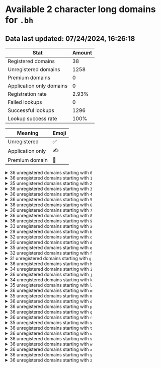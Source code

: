 # Available 2 character long domains for `.bh`

## Data last updated: 07/24/2024, 16:26:18

|Stat|Amount|
|--|--|
|Registered domains|38|
|Unregistered domains|1258|
|Premium domains|0|
|Application only domains|0|
|Registration rate|2.93%|
|Failed lookups|0|
|Successful lookups|1296|
|Lookup success rate|100%|


|Meaning|Emoji|
|--|--|
|Unregistered|:white_check_mark:|
|Application only|:writing_hand:|
|Premium domain|:gem:|

<details>
<summary>36 unregistered domains starting with <bold><code>0</code></bold></summary>

|Type|Domain|
|--|--|
|:white_check_mark:|`00.bh`|
|:white_check_mark:|`01.bh`|
|:white_check_mark:|`02.bh`|
|:white_check_mark:|`03.bh`|
|:white_check_mark:|`04.bh`|
|:white_check_mark:|`05.bh`|
|:white_check_mark:|`06.bh`|
|:white_check_mark:|`07.bh`|
|:white_check_mark:|`08.bh`|
|:white_check_mark:|`09.bh`|
|:white_check_mark:|`0a.bh`|
|:white_check_mark:|`0b.bh`|
|:white_check_mark:|`0c.bh`|
|:white_check_mark:|`0d.bh`|
|:white_check_mark:|`0e.bh`|
|:white_check_mark:|`0f.bh`|
|:white_check_mark:|`0g.bh`|
|:white_check_mark:|`0h.bh`|
|:white_check_mark:|`0i.bh`|
|:white_check_mark:|`0j.bh`|
|:white_check_mark:|`0k.bh`|
|:white_check_mark:|`0l.bh`|
|:white_check_mark:|`0m.bh`|
|:white_check_mark:|`0n.bh`|
|:white_check_mark:|`0o.bh`|
|:white_check_mark:|`0p.bh`|
|:white_check_mark:|`0q.bh`|
|:white_check_mark:|`0r.bh`|
|:white_check_mark:|`0s.bh`|
|:white_check_mark:|`0t.bh`|
|:white_check_mark:|`0u.bh`|
|:white_check_mark:|`0v.bh`|
|:white_check_mark:|`0w.bh`|
|:white_check_mark:|`0x.bh`|
|:white_check_mark:|`0y.bh`|
|:white_check_mark:|`0z.bh`|
</details>
<details>
<summary>36 unregistered domains starting with <bold><code>1</code></bold></summary>

|Type|Domain|
|--|--|
|:white_check_mark:|`10.bh`|
|:white_check_mark:|`11.bh`|
|:white_check_mark:|`12.bh`|
|:white_check_mark:|`13.bh`|
|:white_check_mark:|`14.bh`|
|:white_check_mark:|`15.bh`|
|:white_check_mark:|`16.bh`|
|:white_check_mark:|`17.bh`|
|:white_check_mark:|`18.bh`|
|:white_check_mark:|`19.bh`|
|:white_check_mark:|`1a.bh`|
|:white_check_mark:|`1b.bh`|
|:white_check_mark:|`1c.bh`|
|:white_check_mark:|`1d.bh`|
|:white_check_mark:|`1e.bh`|
|:white_check_mark:|`1f.bh`|
|:white_check_mark:|`1g.bh`|
|:white_check_mark:|`1h.bh`|
|:white_check_mark:|`1i.bh`|
|:white_check_mark:|`1j.bh`|
|:white_check_mark:|`1k.bh`|
|:white_check_mark:|`1l.bh`|
|:white_check_mark:|`1m.bh`|
|:white_check_mark:|`1n.bh`|
|:white_check_mark:|`1o.bh`|
|:white_check_mark:|`1p.bh`|
|:white_check_mark:|`1q.bh`|
|:white_check_mark:|`1r.bh`|
|:white_check_mark:|`1s.bh`|
|:white_check_mark:|`1t.bh`|
|:white_check_mark:|`1u.bh`|
|:white_check_mark:|`1v.bh`|
|:white_check_mark:|`1w.bh`|
|:white_check_mark:|`1x.bh`|
|:white_check_mark:|`1y.bh`|
|:white_check_mark:|`1z.bh`|
</details>
<details>
<summary>35 unregistered domains starting with <bold><code>2</code></bold></summary>

|Type|Domain|
|--|--|
|:white_check_mark:|`20.bh`|
|:white_check_mark:|`22.bh`|
|:white_check_mark:|`23.bh`|
|:white_check_mark:|`24.bh`|
|:white_check_mark:|`25.bh`|
|:white_check_mark:|`26.bh`|
|:white_check_mark:|`27.bh`|
|:white_check_mark:|`28.bh`|
|:white_check_mark:|`29.bh`|
|:white_check_mark:|`2a.bh`|
|:white_check_mark:|`2b.bh`|
|:white_check_mark:|`2c.bh`|
|:white_check_mark:|`2d.bh`|
|:white_check_mark:|`2e.bh`|
|:white_check_mark:|`2f.bh`|
|:white_check_mark:|`2g.bh`|
|:white_check_mark:|`2h.bh`|
|:white_check_mark:|`2i.bh`|
|:white_check_mark:|`2j.bh`|
|:white_check_mark:|`2k.bh`|
|:white_check_mark:|`2l.bh`|
|:white_check_mark:|`2m.bh`|
|:white_check_mark:|`2n.bh`|
|:white_check_mark:|`2o.bh`|
|:white_check_mark:|`2p.bh`|
|:white_check_mark:|`2q.bh`|
|:white_check_mark:|`2r.bh`|
|:white_check_mark:|`2s.bh`|
|:white_check_mark:|`2t.bh`|
|:white_check_mark:|`2u.bh`|
|:white_check_mark:|`2v.bh`|
|:white_check_mark:|`2w.bh`|
|:white_check_mark:|`2x.bh`|
|:white_check_mark:|`2y.bh`|
|:white_check_mark:|`2z.bh`|
</details>
<details>
<summary>36 unregistered domains starting with <bold><code>3</code></bold></summary>

|Type|Domain|
|--|--|
|:white_check_mark:|`30.bh`|
|:white_check_mark:|`31.bh`|
|:white_check_mark:|`32.bh`|
|:white_check_mark:|`33.bh`|
|:white_check_mark:|`34.bh`|
|:white_check_mark:|`35.bh`|
|:white_check_mark:|`36.bh`|
|:white_check_mark:|`37.bh`|
|:white_check_mark:|`38.bh`|
|:white_check_mark:|`39.bh`|
|:white_check_mark:|`3a.bh`|
|:white_check_mark:|`3b.bh`|
|:white_check_mark:|`3c.bh`|
|:white_check_mark:|`3d.bh`|
|:white_check_mark:|`3e.bh`|
|:white_check_mark:|`3f.bh`|
|:white_check_mark:|`3g.bh`|
|:white_check_mark:|`3h.bh`|
|:white_check_mark:|`3i.bh`|
|:white_check_mark:|`3j.bh`|
|:white_check_mark:|`3k.bh`|
|:white_check_mark:|`3l.bh`|
|:white_check_mark:|`3m.bh`|
|:white_check_mark:|`3n.bh`|
|:white_check_mark:|`3o.bh`|
|:white_check_mark:|`3p.bh`|
|:white_check_mark:|`3q.bh`|
|:white_check_mark:|`3r.bh`|
|:white_check_mark:|`3s.bh`|
|:white_check_mark:|`3t.bh`|
|:white_check_mark:|`3u.bh`|
|:white_check_mark:|`3v.bh`|
|:white_check_mark:|`3w.bh`|
|:white_check_mark:|`3x.bh`|
|:white_check_mark:|`3y.bh`|
|:white_check_mark:|`3z.bh`|
</details>
<details>
<summary>36 unregistered domains starting with <bold><code>4</code></bold></summary>

|Type|Domain|
|--|--|
|:white_check_mark:|`40.bh`|
|:white_check_mark:|`41.bh`|
|:white_check_mark:|`42.bh`|
|:white_check_mark:|`43.bh`|
|:white_check_mark:|`44.bh`|
|:white_check_mark:|`45.bh`|
|:white_check_mark:|`46.bh`|
|:white_check_mark:|`47.bh`|
|:white_check_mark:|`48.bh`|
|:white_check_mark:|`49.bh`|
|:white_check_mark:|`4a.bh`|
|:white_check_mark:|`4b.bh`|
|:white_check_mark:|`4c.bh`|
|:white_check_mark:|`4d.bh`|
|:white_check_mark:|`4e.bh`|
|:white_check_mark:|`4f.bh`|
|:white_check_mark:|`4g.bh`|
|:white_check_mark:|`4h.bh`|
|:white_check_mark:|`4i.bh`|
|:white_check_mark:|`4j.bh`|
|:white_check_mark:|`4k.bh`|
|:white_check_mark:|`4l.bh`|
|:white_check_mark:|`4m.bh`|
|:white_check_mark:|`4n.bh`|
|:white_check_mark:|`4o.bh`|
|:white_check_mark:|`4p.bh`|
|:white_check_mark:|`4q.bh`|
|:white_check_mark:|`4r.bh`|
|:white_check_mark:|`4s.bh`|
|:white_check_mark:|`4t.bh`|
|:white_check_mark:|`4u.bh`|
|:white_check_mark:|`4v.bh`|
|:white_check_mark:|`4w.bh`|
|:white_check_mark:|`4x.bh`|
|:white_check_mark:|`4y.bh`|
|:white_check_mark:|`4z.bh`|
</details>
<details>
<summary>36 unregistered domains starting with <bold><code>5</code></bold></summary>

|Type|Domain|
|--|--|
|:white_check_mark:|`50.bh`|
|:white_check_mark:|`51.bh`|
|:white_check_mark:|`52.bh`|
|:white_check_mark:|`53.bh`|
|:white_check_mark:|`54.bh`|
|:white_check_mark:|`55.bh`|
|:white_check_mark:|`56.bh`|
|:white_check_mark:|`57.bh`|
|:white_check_mark:|`58.bh`|
|:white_check_mark:|`59.bh`|
|:white_check_mark:|`5a.bh`|
|:white_check_mark:|`5b.bh`|
|:white_check_mark:|`5c.bh`|
|:white_check_mark:|`5d.bh`|
|:white_check_mark:|`5e.bh`|
|:white_check_mark:|`5f.bh`|
|:white_check_mark:|`5g.bh`|
|:white_check_mark:|`5h.bh`|
|:white_check_mark:|`5i.bh`|
|:white_check_mark:|`5j.bh`|
|:white_check_mark:|`5k.bh`|
|:white_check_mark:|`5l.bh`|
|:white_check_mark:|`5m.bh`|
|:white_check_mark:|`5n.bh`|
|:white_check_mark:|`5o.bh`|
|:white_check_mark:|`5p.bh`|
|:white_check_mark:|`5q.bh`|
|:white_check_mark:|`5r.bh`|
|:white_check_mark:|`5s.bh`|
|:white_check_mark:|`5t.bh`|
|:white_check_mark:|`5u.bh`|
|:white_check_mark:|`5v.bh`|
|:white_check_mark:|`5w.bh`|
|:white_check_mark:|`5x.bh`|
|:white_check_mark:|`5y.bh`|
|:white_check_mark:|`5z.bh`|
</details>
<details>
<summary>36 unregistered domains starting with <bold><code>6</code></bold></summary>

|Type|Domain|
|--|--|
|:white_check_mark:|`60.bh`|
|:white_check_mark:|`61.bh`|
|:white_check_mark:|`62.bh`|
|:white_check_mark:|`63.bh`|
|:white_check_mark:|`64.bh`|
|:white_check_mark:|`65.bh`|
|:white_check_mark:|`66.bh`|
|:white_check_mark:|`67.bh`|
|:white_check_mark:|`68.bh`|
|:white_check_mark:|`69.bh`|
|:white_check_mark:|`6a.bh`|
|:white_check_mark:|`6b.bh`|
|:white_check_mark:|`6c.bh`|
|:white_check_mark:|`6d.bh`|
|:white_check_mark:|`6e.bh`|
|:white_check_mark:|`6f.bh`|
|:white_check_mark:|`6g.bh`|
|:white_check_mark:|`6h.bh`|
|:white_check_mark:|`6i.bh`|
|:white_check_mark:|`6j.bh`|
|:white_check_mark:|`6k.bh`|
|:white_check_mark:|`6l.bh`|
|:white_check_mark:|`6m.bh`|
|:white_check_mark:|`6n.bh`|
|:white_check_mark:|`6o.bh`|
|:white_check_mark:|`6p.bh`|
|:white_check_mark:|`6q.bh`|
|:white_check_mark:|`6r.bh`|
|:white_check_mark:|`6s.bh`|
|:white_check_mark:|`6t.bh`|
|:white_check_mark:|`6u.bh`|
|:white_check_mark:|`6v.bh`|
|:white_check_mark:|`6w.bh`|
|:white_check_mark:|`6x.bh`|
|:white_check_mark:|`6y.bh`|
|:white_check_mark:|`6z.bh`|
</details>
<details>
<summary>36 unregistered domains starting with <bold><code>7</code></bold></summary>

|Type|Domain|
|--|--|
|:white_check_mark:|`70.bh`|
|:white_check_mark:|`71.bh`|
|:white_check_mark:|`72.bh`|
|:white_check_mark:|`73.bh`|
|:white_check_mark:|`74.bh`|
|:white_check_mark:|`75.bh`|
|:white_check_mark:|`76.bh`|
|:white_check_mark:|`77.bh`|
|:white_check_mark:|`78.bh`|
|:white_check_mark:|`79.bh`|
|:white_check_mark:|`7a.bh`|
|:white_check_mark:|`7b.bh`|
|:white_check_mark:|`7c.bh`|
|:white_check_mark:|`7d.bh`|
|:white_check_mark:|`7e.bh`|
|:white_check_mark:|`7f.bh`|
|:white_check_mark:|`7g.bh`|
|:white_check_mark:|`7h.bh`|
|:white_check_mark:|`7i.bh`|
|:white_check_mark:|`7j.bh`|
|:white_check_mark:|`7k.bh`|
|:white_check_mark:|`7l.bh`|
|:white_check_mark:|`7m.bh`|
|:white_check_mark:|`7n.bh`|
|:white_check_mark:|`7o.bh`|
|:white_check_mark:|`7p.bh`|
|:white_check_mark:|`7q.bh`|
|:white_check_mark:|`7r.bh`|
|:white_check_mark:|`7s.bh`|
|:white_check_mark:|`7t.bh`|
|:white_check_mark:|`7u.bh`|
|:white_check_mark:|`7v.bh`|
|:white_check_mark:|`7w.bh`|
|:white_check_mark:|`7x.bh`|
|:white_check_mark:|`7y.bh`|
|:white_check_mark:|`7z.bh`|
</details>
<details>
<summary>36 unregistered domains starting with <bold><code>8</code></bold></summary>

|Type|Domain|
|--|--|
|:white_check_mark:|`80.bh`|
|:white_check_mark:|`81.bh`|
|:white_check_mark:|`82.bh`|
|:white_check_mark:|`83.bh`|
|:white_check_mark:|`84.bh`|
|:white_check_mark:|`85.bh`|
|:white_check_mark:|`86.bh`|
|:white_check_mark:|`87.bh`|
|:white_check_mark:|`88.bh`|
|:white_check_mark:|`89.bh`|
|:white_check_mark:|`8a.bh`|
|:white_check_mark:|`8b.bh`|
|:white_check_mark:|`8c.bh`|
|:white_check_mark:|`8d.bh`|
|:white_check_mark:|`8e.bh`|
|:white_check_mark:|`8f.bh`|
|:white_check_mark:|`8g.bh`|
|:white_check_mark:|`8h.bh`|
|:white_check_mark:|`8i.bh`|
|:white_check_mark:|`8j.bh`|
|:white_check_mark:|`8k.bh`|
|:white_check_mark:|`8l.bh`|
|:white_check_mark:|`8m.bh`|
|:white_check_mark:|`8n.bh`|
|:white_check_mark:|`8o.bh`|
|:white_check_mark:|`8p.bh`|
|:white_check_mark:|`8q.bh`|
|:white_check_mark:|`8r.bh`|
|:white_check_mark:|`8s.bh`|
|:white_check_mark:|`8t.bh`|
|:white_check_mark:|`8u.bh`|
|:white_check_mark:|`8v.bh`|
|:white_check_mark:|`8w.bh`|
|:white_check_mark:|`8x.bh`|
|:white_check_mark:|`8y.bh`|
|:white_check_mark:|`8z.bh`|
</details>
<details>
<summary>36 unregistered domains starting with <bold><code>9</code></bold></summary>

|Type|Domain|
|--|--|
|:white_check_mark:|`90.bh`|
|:white_check_mark:|`91.bh`|
|:white_check_mark:|`92.bh`|
|:white_check_mark:|`93.bh`|
|:white_check_mark:|`94.bh`|
|:white_check_mark:|`95.bh`|
|:white_check_mark:|`96.bh`|
|:white_check_mark:|`97.bh`|
|:white_check_mark:|`98.bh`|
|:white_check_mark:|`99.bh`|
|:white_check_mark:|`9a.bh`|
|:white_check_mark:|`9b.bh`|
|:white_check_mark:|`9c.bh`|
|:white_check_mark:|`9d.bh`|
|:white_check_mark:|`9e.bh`|
|:white_check_mark:|`9f.bh`|
|:white_check_mark:|`9g.bh`|
|:white_check_mark:|`9h.bh`|
|:white_check_mark:|`9i.bh`|
|:white_check_mark:|`9j.bh`|
|:white_check_mark:|`9k.bh`|
|:white_check_mark:|`9l.bh`|
|:white_check_mark:|`9m.bh`|
|:white_check_mark:|`9n.bh`|
|:white_check_mark:|`9o.bh`|
|:white_check_mark:|`9p.bh`|
|:white_check_mark:|`9q.bh`|
|:white_check_mark:|`9r.bh`|
|:white_check_mark:|`9s.bh`|
|:white_check_mark:|`9t.bh`|
|:white_check_mark:|`9u.bh`|
|:white_check_mark:|`9v.bh`|
|:white_check_mark:|`9w.bh`|
|:white_check_mark:|`9x.bh`|
|:white_check_mark:|`9y.bh`|
|:white_check_mark:|`9z.bh`|
</details>
<details>
<summary>33 unregistered domains starting with <bold><code>a</code></bold></summary>

|Type|Domain|
|--|--|
|:white_check_mark:|`a0.bh`|
|:white_check_mark:|`a1.bh`|
|:white_check_mark:|`a2.bh`|
|:white_check_mark:|`a3.bh`|
|:white_check_mark:|`a4.bh`|
|:white_check_mark:|`a5.bh`|
|:white_check_mark:|`a6.bh`|
|:white_check_mark:|`a7.bh`|
|:white_check_mark:|`a8.bh`|
|:white_check_mark:|`a9.bh`|
|:white_check_mark:|`ab.bh`|
|:white_check_mark:|`ac.bh`|
|:white_check_mark:|`ad.bh`|
|:white_check_mark:|`ae.bh`|
|:white_check_mark:|`af.bh`|
|:white_check_mark:|`ah.bh`|
|:white_check_mark:|`ai.bh`|
|:white_check_mark:|`aj.bh`|
|:white_check_mark:|`ak.bh`|
|:white_check_mark:|`al.bh`|
|:white_check_mark:|`am.bh`|
|:white_check_mark:|`an.bh`|
|:white_check_mark:|`ao.bh`|
|:white_check_mark:|`ap.bh`|
|:white_check_mark:|`aq.bh`|
|:white_check_mark:|`ar.bh`|
|:white_check_mark:|`as.bh`|
|:white_check_mark:|`at.bh`|
|:white_check_mark:|`au.bh`|
|:white_check_mark:|`aw.bh`|
|:white_check_mark:|`ax.bh`|
|:white_check_mark:|`ay.bh`|
|:white_check_mark:|`az.bh`|
</details>
<details>
<summary>29 unregistered domains starting with <bold><code>b</code></bold></summary>

|Type|Domain|
|--|--|
|:white_check_mark:|`b0.bh`|
|:white_check_mark:|`b1.bh`|
|:white_check_mark:|`b2.bh`|
|:white_check_mark:|`b3.bh`|
|:white_check_mark:|`b4.bh`|
|:white_check_mark:|`b5.bh`|
|:white_check_mark:|`b6.bh`|
|:white_check_mark:|`b7.bh`|
|:white_check_mark:|`b8.bh`|
|:white_check_mark:|`b9.bh`|
|:white_check_mark:|`ba.bh`|
|:white_check_mark:|`bb.bh`|
|:white_check_mark:|`bd.bh`|
|:white_check_mark:|`bf.bh`|
|:white_check_mark:|`bg.bh`|
|:white_check_mark:|`bi.bh`|
|:white_check_mark:|`bj.bh`|
|:white_check_mark:|`bk.bh`|
|:white_check_mark:|`bl.bh`|
|:white_check_mark:|`bm.bh`|
|:white_check_mark:|`bn.bh`|
|:white_check_mark:|`bo.bh`|
|:white_check_mark:|`bp.bh`|
|:white_check_mark:|`bq.bh`|
|:white_check_mark:|`bs.bh`|
|:white_check_mark:|`bt.bh`|
|:white_check_mark:|`bx.bh`|
|:white_check_mark:|`by.bh`|
|:white_check_mark:|`bz.bh`|
</details>
<details>
<summary>32 unregistered domains starting with <bold><code>c</code></bold></summary>

|Type|Domain|
|--|--|
|:white_check_mark:|`c0.bh`|
|:white_check_mark:|`c1.bh`|
|:white_check_mark:|`c2.bh`|
|:white_check_mark:|`c3.bh`|
|:white_check_mark:|`c4.bh`|
|:white_check_mark:|`c5.bh`|
|:white_check_mark:|`c6.bh`|
|:white_check_mark:|`c7.bh`|
|:white_check_mark:|`c8.bh`|
|:white_check_mark:|`c9.bh`|
|:white_check_mark:|`ca.bh`|
|:white_check_mark:|`cb.bh`|
|:white_check_mark:|`cd.bh`|
|:white_check_mark:|`ce.bh`|
|:white_check_mark:|`cf.bh`|
|:white_check_mark:|`cg.bh`|
|:white_check_mark:|`ch.bh`|
|:white_check_mark:|`cj.bh`|
|:white_check_mark:|`ck.bh`|
|:white_check_mark:|`cl.bh`|
|:white_check_mark:|`cm.bh`|
|:white_check_mark:|`cn.bh`|
|:white_check_mark:|`cq.bh`|
|:white_check_mark:|`cr.bh`|
|:white_check_mark:|`cs.bh`|
|:white_check_mark:|`ct.bh`|
|:white_check_mark:|`cu.bh`|
|:white_check_mark:|`cv.bh`|
|:white_check_mark:|`cw.bh`|
|:white_check_mark:|`cx.bh`|
|:white_check_mark:|`cy.bh`|
|:white_check_mark:|`cz.bh`|
</details>
<details>
<summary>30 unregistered domains starting with <bold><code>d</code></bold></summary>

|Type|Domain|
|--|--|
|:white_check_mark:|`d0.bh`|
|:white_check_mark:|`d1.bh`|
|:white_check_mark:|`d2.bh`|
|:white_check_mark:|`d3.bh`|
|:white_check_mark:|`d4.bh`|
|:white_check_mark:|`d5.bh`|
|:white_check_mark:|`d6.bh`|
|:white_check_mark:|`d7.bh`|
|:white_check_mark:|`d8.bh`|
|:white_check_mark:|`d9.bh`|
|:white_check_mark:|`da.bh`|
|:white_check_mark:|`db.bh`|
|:white_check_mark:|`dd.bh`|
|:white_check_mark:|`de.bh`|
|:white_check_mark:|`df.bh`|
|:white_check_mark:|`dh.bh`|
|:white_check_mark:|`di.bh`|
|:white_check_mark:|`dj.bh`|
|:white_check_mark:|`dk.bh`|
|:white_check_mark:|`dl.bh`|
|:white_check_mark:|`dm.bh`|
|:white_check_mark:|`dn.bh`|
|:white_check_mark:|`dq.bh`|
|:white_check_mark:|`dr.bh`|
|:white_check_mark:|`ds.bh`|
|:white_check_mark:|`dv.bh`|
|:white_check_mark:|`dw.bh`|
|:white_check_mark:|`dx.bh`|
|:white_check_mark:|`dy.bh`|
|:white_check_mark:|`dz.bh`|
</details>
<details>
<summary>35 unregistered domains starting with <bold><code>e</code></bold></summary>

|Type|Domain|
|--|--|
|:white_check_mark:|`e0.bh`|
|:white_check_mark:|`e1.bh`|
|:white_check_mark:|`e2.bh`|
|:white_check_mark:|`e3.bh`|
|:white_check_mark:|`e4.bh`|
|:white_check_mark:|`e5.bh`|
|:white_check_mark:|`e6.bh`|
|:white_check_mark:|`e7.bh`|
|:white_check_mark:|`e8.bh`|
|:white_check_mark:|`e9.bh`|
|:white_check_mark:|`ea.bh`|
|:white_check_mark:|`eb.bh`|
|:white_check_mark:|`ec.bh`|
|:white_check_mark:|`ed.bh`|
|:white_check_mark:|`ee.bh`|
|:white_check_mark:|`ef.bh`|
|:white_check_mark:|`eg.bh`|
|:white_check_mark:|`eh.bh`|
|:white_check_mark:|`ei.bh`|
|:white_check_mark:|`ej.bh`|
|:white_check_mark:|`ek.bh`|
|:white_check_mark:|`el.bh`|
|:white_check_mark:|`em.bh`|
|:white_check_mark:|`en.bh`|
|:white_check_mark:|`eo.bh`|
|:white_check_mark:|`ep.bh`|
|:white_check_mark:|`eq.bh`|
|:white_check_mark:|`er.bh`|
|:white_check_mark:|`et.bh`|
|:white_check_mark:|`eu.bh`|
|:white_check_mark:|`ev.bh`|
|:white_check_mark:|`ew.bh`|
|:white_check_mark:|`ex.bh`|
|:white_check_mark:|`ey.bh`|
|:white_check_mark:|`ez.bh`|
</details>
<details>
<summary>32 unregistered domains starting with <bold><code>f</code></bold></summary>

|Type|Domain|
|--|--|
|:white_check_mark:|`f0.bh`|
|:white_check_mark:|`f1.bh`|
|:white_check_mark:|`f2.bh`|
|:white_check_mark:|`f3.bh`|
|:white_check_mark:|`f4.bh`|
|:white_check_mark:|`f5.bh`|
|:white_check_mark:|`f6.bh`|
|:white_check_mark:|`f7.bh`|
|:white_check_mark:|`f8.bh`|
|:white_check_mark:|`f9.bh`|
|:white_check_mark:|`fa.bh`|
|:white_check_mark:|`fb.bh`|
|:white_check_mark:|`fc.bh`|
|:white_check_mark:|`fd.bh`|
|:white_check_mark:|`ff.bh`|
|:white_check_mark:|`fg.bh`|
|:white_check_mark:|`fi.bh`|
|:white_check_mark:|`fj.bh`|
|:white_check_mark:|`fk.bh`|
|:white_check_mark:|`fl.bh`|
|:white_check_mark:|`fm.bh`|
|:white_check_mark:|`fn.bh`|
|:white_check_mark:|`fo.bh`|
|:white_check_mark:|`fp.bh`|
|:white_check_mark:|`fq.bh`|
|:white_check_mark:|`fr.bh`|
|:white_check_mark:|`fs.bh`|
|:white_check_mark:|`fu.bh`|
|:white_check_mark:|`fw.bh`|
|:white_check_mark:|`fx.bh`|
|:white_check_mark:|`fy.bh`|
|:white_check_mark:|`fz.bh`|
</details>
<details>
<summary>31 unregistered domains starting with <bold><code>g</code></bold></summary>

|Type|Domain|
|--|--|
|:white_check_mark:|`g0.bh`|
|:white_check_mark:|`g1.bh`|
|:white_check_mark:|`g2.bh`|
|:white_check_mark:|`g3.bh`|
|:white_check_mark:|`g4.bh`|
|:white_check_mark:|`g5.bh`|
|:white_check_mark:|`g6.bh`|
|:white_check_mark:|`g7.bh`|
|:white_check_mark:|`g8.bh`|
|:white_check_mark:|`g9.bh`|
|:white_check_mark:|`ga.bh`|
|:white_check_mark:|`gb.bh`|
|:white_check_mark:|`gc.bh`|
|:white_check_mark:|`gd.bh`|
|:white_check_mark:|`ge.bh`|
|:white_check_mark:|`gg.bh`|
|:white_check_mark:|`gi.bh`|
|:white_check_mark:|`gj.bh`|
|:white_check_mark:|`gk.bh`|
|:white_check_mark:|`gl.bh`|
|:white_check_mark:|`gm.bh`|
|:white_check_mark:|`gn.bh`|
|:white_check_mark:|`go.bh`|
|:white_check_mark:|`gq.bh`|
|:white_check_mark:|`gr.bh`|
|:white_check_mark:|`gs.bh`|
|:white_check_mark:|`gu.bh`|
|:white_check_mark:|`gv.bh`|
|:white_check_mark:|`gw.bh`|
|:white_check_mark:|`gx.bh`|
|:white_check_mark:|`gy.bh`|
</details>
<details>
<summary>36 unregistered domains starting with <bold><code>h</code></bold></summary>

|Type|Domain|
|--|--|
|:white_check_mark:|`h0.bh`|
|:white_check_mark:|`h1.bh`|
|:white_check_mark:|`h2.bh`|
|:white_check_mark:|`h3.bh`|
|:white_check_mark:|`h4.bh`|
|:white_check_mark:|`h5.bh`|
|:white_check_mark:|`h6.bh`|
|:white_check_mark:|`h7.bh`|
|:white_check_mark:|`h8.bh`|
|:white_check_mark:|`h9.bh`|
|:white_check_mark:|`ha.bh`|
|:white_check_mark:|`hb.bh`|
|:white_check_mark:|`hc.bh`|
|:white_check_mark:|`hd.bh`|
|:white_check_mark:|`he.bh`|
|:white_check_mark:|`hf.bh`|
|:white_check_mark:|`hg.bh`|
|:white_check_mark:|`hh.bh`|
|:white_check_mark:|`hi.bh`|
|:white_check_mark:|`hj.bh`|
|:white_check_mark:|`hk.bh`|
|:white_check_mark:|`hl.bh`|
|:white_check_mark:|`hm.bh`|
|:white_check_mark:|`hn.bh`|
|:white_check_mark:|`ho.bh`|
|:white_check_mark:|`hp.bh`|
|:white_check_mark:|`hq.bh`|
|:white_check_mark:|`hr.bh`|
|:white_check_mark:|`hs.bh`|
|:white_check_mark:|`ht.bh`|
|:white_check_mark:|`hu.bh`|
|:white_check_mark:|`hv.bh`|
|:white_check_mark:|`hw.bh`|
|:white_check_mark:|`hx.bh`|
|:white_check_mark:|`hy.bh`|
|:white_check_mark:|`hz.bh`|
</details>
<details>
<summary>34 unregistered domains starting with <bold><code>i</code></bold></summary>

|Type|Domain|
|--|--|
|:white_check_mark:|`i0.bh`|
|:white_check_mark:|`i1.bh`|
|:white_check_mark:|`i2.bh`|
|:white_check_mark:|`i3.bh`|
|:white_check_mark:|`i4.bh`|
|:white_check_mark:|`i5.bh`|
|:white_check_mark:|`i6.bh`|
|:white_check_mark:|`i7.bh`|
|:white_check_mark:|`i8.bh`|
|:white_check_mark:|`i9.bh`|
|:white_check_mark:|`ia.bh`|
|:white_check_mark:|`ib.bh`|
|:white_check_mark:|`ic.bh`|
|:white_check_mark:|`id.bh`|
|:white_check_mark:|`ie.bh`|
|:white_check_mark:|`if.bh`|
|:white_check_mark:|`ig.bh`|
|:white_check_mark:|`ih.bh`|
|:white_check_mark:|`ii.bh`|
|:white_check_mark:|`ij.bh`|
|:white_check_mark:|`ik.bh`|
|:white_check_mark:|`il.bh`|
|:white_check_mark:|`im.bh`|
|:white_check_mark:|`in.bh`|
|:white_check_mark:|`io.bh`|
|:white_check_mark:|`ip.bh`|
|:white_check_mark:|`iq.bh`|
|:white_check_mark:|`ir.bh`|
|:white_check_mark:|`is.bh`|
|:white_check_mark:|`iu.bh`|
|:white_check_mark:|`iw.bh`|
|:white_check_mark:|`ix.bh`|
|:white_check_mark:|`iy.bh`|
|:white_check_mark:|`iz.bh`|
</details>
<details>
<summary>36 unregistered domains starting with <bold><code>j</code></bold></summary>

|Type|Domain|
|--|--|
|:white_check_mark:|`j0.bh`|
|:white_check_mark:|`j1.bh`|
|:white_check_mark:|`j2.bh`|
|:white_check_mark:|`j3.bh`|
|:white_check_mark:|`j4.bh`|
|:white_check_mark:|`j5.bh`|
|:white_check_mark:|`j6.bh`|
|:white_check_mark:|`j7.bh`|
|:white_check_mark:|`j8.bh`|
|:white_check_mark:|`j9.bh`|
|:white_check_mark:|`ja.bh`|
|:white_check_mark:|`jb.bh`|
|:white_check_mark:|`jc.bh`|
|:white_check_mark:|`jd.bh`|
|:white_check_mark:|`je.bh`|
|:white_check_mark:|`jf.bh`|
|:white_check_mark:|`jg.bh`|
|:white_check_mark:|`jh.bh`|
|:white_check_mark:|`ji.bh`|
|:white_check_mark:|`jj.bh`|
|:white_check_mark:|`jk.bh`|
|:white_check_mark:|`jl.bh`|
|:white_check_mark:|`jm.bh`|
|:white_check_mark:|`jn.bh`|
|:white_check_mark:|`jo.bh`|
|:white_check_mark:|`jp.bh`|
|:white_check_mark:|`jq.bh`|
|:white_check_mark:|`jr.bh`|
|:white_check_mark:|`js.bh`|
|:white_check_mark:|`jt.bh`|
|:white_check_mark:|`ju.bh`|
|:white_check_mark:|`jv.bh`|
|:white_check_mark:|`jw.bh`|
|:white_check_mark:|`jx.bh`|
|:white_check_mark:|`jy.bh`|
|:white_check_mark:|`jz.bh`|
</details>
<details>
<summary>34 unregistered domains starting with <bold><code>k</code></bold></summary>

|Type|Domain|
|--|--|
|:white_check_mark:|`k0.bh`|
|:white_check_mark:|`k1.bh`|
|:white_check_mark:|`k2.bh`|
|:white_check_mark:|`k3.bh`|
|:white_check_mark:|`k4.bh`|
|:white_check_mark:|`k5.bh`|
|:white_check_mark:|`k6.bh`|
|:white_check_mark:|`k7.bh`|
|:white_check_mark:|`k8.bh`|
|:white_check_mark:|`k9.bh`|
|:white_check_mark:|`ka.bh`|
|:white_check_mark:|`kb.bh`|
|:white_check_mark:|`kd.bh`|
|:white_check_mark:|`ke.bh`|
|:white_check_mark:|`kf.bh`|
|:white_check_mark:|`kg.bh`|
|:white_check_mark:|`ki.bh`|
|:white_check_mark:|`kj.bh`|
|:white_check_mark:|`kk.bh`|
|:white_check_mark:|`kl.bh`|
|:white_check_mark:|`km.bh`|
|:white_check_mark:|`kn.bh`|
|:white_check_mark:|`ko.bh`|
|:white_check_mark:|`kp.bh`|
|:white_check_mark:|`kq.bh`|
|:white_check_mark:|`kr.bh`|
|:white_check_mark:|`ks.bh`|
|:white_check_mark:|`kt.bh`|
|:white_check_mark:|`ku.bh`|
|:white_check_mark:|`kv.bh`|
|:white_check_mark:|`kw.bh`|
|:white_check_mark:|`kx.bh`|
|:white_check_mark:|`ky.bh`|
|:white_check_mark:|`kz.bh`|
</details>
<details>
<summary>35 unregistered domains starting with <bold><code>l</code></bold></summary>

|Type|Domain|
|--|--|
|:white_check_mark:|`l0.bh`|
|:white_check_mark:|`l1.bh`|
|:white_check_mark:|`l2.bh`|
|:white_check_mark:|`l3.bh`|
|:white_check_mark:|`l4.bh`|
|:white_check_mark:|`l5.bh`|
|:white_check_mark:|`l6.bh`|
|:white_check_mark:|`l7.bh`|
|:white_check_mark:|`l8.bh`|
|:white_check_mark:|`l9.bh`|
|:white_check_mark:|`la.bh`|
|:white_check_mark:|`lb.bh`|
|:white_check_mark:|`lc.bh`|
|:white_check_mark:|`ld.bh`|
|:white_check_mark:|`le.bh`|
|:white_check_mark:|`lg.bh`|
|:white_check_mark:|`lh.bh`|
|:white_check_mark:|`li.bh`|
|:white_check_mark:|`lj.bh`|
|:white_check_mark:|`lk.bh`|
|:white_check_mark:|`ll.bh`|
|:white_check_mark:|`lm.bh`|
|:white_check_mark:|`ln.bh`|
|:white_check_mark:|`lo.bh`|
|:white_check_mark:|`lp.bh`|
|:white_check_mark:|`lq.bh`|
|:white_check_mark:|`lr.bh`|
|:white_check_mark:|`ls.bh`|
|:white_check_mark:|`lt.bh`|
|:white_check_mark:|`lu.bh`|
|:white_check_mark:|`lv.bh`|
|:white_check_mark:|`lw.bh`|
|:white_check_mark:|`lx.bh`|
|:white_check_mark:|`ly.bh`|
|:white_check_mark:|`lz.bh`|
</details>
<details>
<summary>36 unregistered domains starting with <bold><code>m</code></bold></summary>

|Type|Domain|
|--|--|
|:white_check_mark:|`m0.bh`|
|:white_check_mark:|`m1.bh`|
|:white_check_mark:|`m2.bh`|
|:white_check_mark:|`m3.bh`|
|:white_check_mark:|`m4.bh`|
|:white_check_mark:|`m5.bh`|
|:white_check_mark:|`m6.bh`|
|:white_check_mark:|`m7.bh`|
|:white_check_mark:|`m8.bh`|
|:white_check_mark:|`m9.bh`|
|:white_check_mark:|`ma.bh`|
|:white_check_mark:|`mb.bh`|
|:white_check_mark:|`mc.bh`|
|:white_check_mark:|`md.bh`|
|:white_check_mark:|`me.bh`|
|:white_check_mark:|`mf.bh`|
|:white_check_mark:|`mg.bh`|
|:white_check_mark:|`mh.bh`|
|:white_check_mark:|`mi.bh`|
|:white_check_mark:|`mj.bh`|
|:white_check_mark:|`mk.bh`|
|:white_check_mark:|`ml.bh`|
|:white_check_mark:|`mm.bh`|
|:white_check_mark:|`mn.bh`|
|:white_check_mark:|`mo.bh`|
|:white_check_mark:|`mp.bh`|
|:white_check_mark:|`mq.bh`|
|:white_check_mark:|`mr.bh`|
|:white_check_mark:|`ms.bh`|
|:white_check_mark:|`mt.bh`|
|:white_check_mark:|`mu.bh`|
|:white_check_mark:|`mv.bh`|
|:white_check_mark:|`mw.bh`|
|:white_check_mark:|`mx.bh`|
|:white_check_mark:|`my.bh`|
|:white_check_mark:|`mz.bh`|
</details>
<details>
<summary>35 unregistered domains starting with <bold><code>n</code></bold></summary>

|Type|Domain|
|--|--|
|:white_check_mark:|`n0.bh`|
|:white_check_mark:|`n1.bh`|
|:white_check_mark:|`n2.bh`|
|:white_check_mark:|`n3.bh`|
|:white_check_mark:|`n4.bh`|
|:white_check_mark:|`n5.bh`|
|:white_check_mark:|`n6.bh`|
|:white_check_mark:|`n7.bh`|
|:white_check_mark:|`n8.bh`|
|:white_check_mark:|`n9.bh`|
|:white_check_mark:|`na.bh`|
|:white_check_mark:|`nb.bh`|
|:white_check_mark:|`nc.bh`|
|:white_check_mark:|`nd.bh`|
|:white_check_mark:|`ne.bh`|
|:white_check_mark:|`nf.bh`|
|:white_check_mark:|`ng.bh`|
|:white_check_mark:|`nh.bh`|
|:white_check_mark:|`ni.bh`|
|:white_check_mark:|`nj.bh`|
|:white_check_mark:|`nk.bh`|
|:white_check_mark:|`nl.bh`|
|:white_check_mark:|`nm.bh`|
|:white_check_mark:|`nn.bh`|
|:white_check_mark:|`no.bh`|
|:white_check_mark:|`nq.bh`|
|:white_check_mark:|`nr.bh`|
|:white_check_mark:|`ns.bh`|
|:white_check_mark:|`nt.bh`|
|:white_check_mark:|`nu.bh`|
|:white_check_mark:|`nv.bh`|
|:white_check_mark:|`nw.bh`|
|:white_check_mark:|`nx.bh`|
|:white_check_mark:|`ny.bh`|
|:white_check_mark:|`nz.bh`|
</details>
<details>
<summary>36 unregistered domains starting with <bold><code>o</code></bold></summary>

|Type|Domain|
|--|--|
|:white_check_mark:|`o0.bh`|
|:white_check_mark:|`o1.bh`|
|:white_check_mark:|`o2.bh`|
|:white_check_mark:|`o3.bh`|
|:white_check_mark:|`o4.bh`|
|:white_check_mark:|`o5.bh`|
|:white_check_mark:|`o6.bh`|
|:white_check_mark:|`o7.bh`|
|:white_check_mark:|`o8.bh`|
|:white_check_mark:|`o9.bh`|
|:white_check_mark:|`oa.bh`|
|:white_check_mark:|`ob.bh`|
|:white_check_mark:|`oc.bh`|
|:white_check_mark:|`od.bh`|
|:white_check_mark:|`oe.bh`|
|:white_check_mark:|`of.bh`|
|:white_check_mark:|`og.bh`|
|:white_check_mark:|`oh.bh`|
|:white_check_mark:|`oi.bh`|
|:white_check_mark:|`oj.bh`|
|:white_check_mark:|`ok.bh`|
|:white_check_mark:|`ol.bh`|
|:white_check_mark:|`om.bh`|
|:white_check_mark:|`on.bh`|
|:white_check_mark:|`oo.bh`|
|:white_check_mark:|`op.bh`|
|:white_check_mark:|`oq.bh`|
|:white_check_mark:|`or.bh`|
|:white_check_mark:|`os.bh`|
|:white_check_mark:|`ot.bh`|
|:white_check_mark:|`ou.bh`|
|:white_check_mark:|`ov.bh`|
|:white_check_mark:|`ow.bh`|
|:white_check_mark:|`ox.bh`|
|:white_check_mark:|`oy.bh`|
|:white_check_mark:|`oz.bh`|
</details>
<details>
<summary>36 unregistered domains starting with <bold><code>p</code></bold></summary>

|Type|Domain|
|--|--|
|:white_check_mark:|`p0.bh`|
|:white_check_mark:|`p1.bh`|
|:white_check_mark:|`p2.bh`|
|:white_check_mark:|`p3.bh`|
|:white_check_mark:|`p4.bh`|
|:white_check_mark:|`p5.bh`|
|:white_check_mark:|`p6.bh`|
|:white_check_mark:|`p7.bh`|
|:white_check_mark:|`p8.bh`|
|:white_check_mark:|`p9.bh`|
|:white_check_mark:|`pa.bh`|
|:white_check_mark:|`pb.bh`|
|:white_check_mark:|`pc.bh`|
|:white_check_mark:|`pd.bh`|
|:white_check_mark:|`pe.bh`|
|:white_check_mark:|`pf.bh`|
|:white_check_mark:|`pg.bh`|
|:white_check_mark:|`ph.bh`|
|:white_check_mark:|`pi.bh`|
|:white_check_mark:|`pj.bh`|
|:white_check_mark:|`pk.bh`|
|:white_check_mark:|`pl.bh`|
|:white_check_mark:|`pm.bh`|
|:white_check_mark:|`pn.bh`|
|:white_check_mark:|`po.bh`|
|:white_check_mark:|`pp.bh`|
|:white_check_mark:|`pq.bh`|
|:white_check_mark:|`pr.bh`|
|:white_check_mark:|`ps.bh`|
|:white_check_mark:|`pt.bh`|
|:white_check_mark:|`pu.bh`|
|:white_check_mark:|`pv.bh`|
|:white_check_mark:|`pw.bh`|
|:white_check_mark:|`px.bh`|
|:white_check_mark:|`py.bh`|
|:white_check_mark:|`pz.bh`|
</details>
<details>
<summary>36 unregistered domains starting with <bold><code>q</code></bold></summary>

|Type|Domain|
|--|--|
|:white_check_mark:|`q0.bh`|
|:white_check_mark:|`q1.bh`|
|:white_check_mark:|`q2.bh`|
|:white_check_mark:|`q3.bh`|
|:white_check_mark:|`q4.bh`|
|:white_check_mark:|`q5.bh`|
|:white_check_mark:|`q6.bh`|
|:white_check_mark:|`q7.bh`|
|:white_check_mark:|`q8.bh`|
|:white_check_mark:|`q9.bh`|
|:white_check_mark:|`qa.bh`|
|:white_check_mark:|`qb.bh`|
|:white_check_mark:|`qc.bh`|
|:white_check_mark:|`qd.bh`|
|:white_check_mark:|`qe.bh`|
|:white_check_mark:|`qf.bh`|
|:white_check_mark:|`qg.bh`|
|:white_check_mark:|`qh.bh`|
|:white_check_mark:|`qi.bh`|
|:white_check_mark:|`qj.bh`|
|:white_check_mark:|`qk.bh`|
|:white_check_mark:|`ql.bh`|
|:white_check_mark:|`qm.bh`|
|:white_check_mark:|`qn.bh`|
|:white_check_mark:|`qo.bh`|
|:white_check_mark:|`qp.bh`|
|:white_check_mark:|`qq.bh`|
|:white_check_mark:|`qr.bh`|
|:white_check_mark:|`qs.bh`|
|:white_check_mark:|`qt.bh`|
|:white_check_mark:|`qu.bh`|
|:white_check_mark:|`qv.bh`|
|:white_check_mark:|`qw.bh`|
|:white_check_mark:|`qx.bh`|
|:white_check_mark:|`qy.bh`|
|:white_check_mark:|`qz.bh`|
</details>
<details>
<summary>36 unregistered domains starting with <bold><code>r</code></bold></summary>

|Type|Domain|
|--|--|
|:white_check_mark:|`r0.bh`|
|:white_check_mark:|`r1.bh`|
|:white_check_mark:|`r2.bh`|
|:white_check_mark:|`r3.bh`|
|:white_check_mark:|`r4.bh`|
|:white_check_mark:|`r5.bh`|
|:white_check_mark:|`r6.bh`|
|:white_check_mark:|`r7.bh`|
|:white_check_mark:|`r8.bh`|
|:white_check_mark:|`r9.bh`|
|:white_check_mark:|`ra.bh`|
|:white_check_mark:|`rb.bh`|
|:white_check_mark:|`rc.bh`|
|:white_check_mark:|`rd.bh`|
|:white_check_mark:|`re.bh`|
|:white_check_mark:|`rf.bh`|
|:white_check_mark:|`rg.bh`|
|:white_check_mark:|`rh.bh`|
|:white_check_mark:|`ri.bh`|
|:white_check_mark:|`rj.bh`|
|:white_check_mark:|`rk.bh`|
|:white_check_mark:|`rl.bh`|
|:white_check_mark:|`rm.bh`|
|:white_check_mark:|`rn.bh`|
|:white_check_mark:|`ro.bh`|
|:white_check_mark:|`rp.bh`|
|:white_check_mark:|`rq.bh`|
|:white_check_mark:|`rr.bh`|
|:white_check_mark:|`rs.bh`|
|:white_check_mark:|`rt.bh`|
|:white_check_mark:|`ru.bh`|
|:white_check_mark:|`rv.bh`|
|:white_check_mark:|`rw.bh`|
|:white_check_mark:|`rx.bh`|
|:white_check_mark:|`ry.bh`|
|:white_check_mark:|`rz.bh`|
</details>
<details>
<summary>35 unregistered domains starting with <bold><code>s</code></bold></summary>

|Type|Domain|
|--|--|
|:white_check_mark:|`s0.bh`|
|:white_check_mark:|`s1.bh`|
|:white_check_mark:|`s2.bh`|
|:white_check_mark:|`s3.bh`|
|:white_check_mark:|`s4.bh`|
|:white_check_mark:|`s5.bh`|
|:white_check_mark:|`s6.bh`|
|:white_check_mark:|`s7.bh`|
|:white_check_mark:|`s8.bh`|
|:white_check_mark:|`s9.bh`|
|:white_check_mark:|`sa.bh`|
|:white_check_mark:|`sb.bh`|
|:white_check_mark:|`sc.bh`|
|:white_check_mark:|`sd.bh`|
|:white_check_mark:|`se.bh`|
|:white_check_mark:|`sf.bh`|
|:white_check_mark:|`sg.bh`|
|:white_check_mark:|`sh.bh`|
|:white_check_mark:|`si.bh`|
|:white_check_mark:|`sj.bh`|
|:white_check_mark:|`sk.bh`|
|:white_check_mark:|`sl.bh`|
|:white_check_mark:|`sn.bh`|
|:white_check_mark:|`so.bh`|
|:white_check_mark:|`sp.bh`|
|:white_check_mark:|`sq.bh`|
|:white_check_mark:|`sr.bh`|
|:white_check_mark:|`ss.bh`|
|:white_check_mark:|`st.bh`|
|:white_check_mark:|`su.bh`|
|:white_check_mark:|`sv.bh`|
|:white_check_mark:|`sw.bh`|
|:white_check_mark:|`sx.bh`|
|:white_check_mark:|`sy.bh`|
|:white_check_mark:|`sz.bh`|
</details>
<details>
<summary>36 unregistered domains starting with <bold><code>t</code></bold></summary>

|Type|Domain|
|--|--|
|:white_check_mark:|`t0.bh`|
|:white_check_mark:|`t1.bh`|
|:white_check_mark:|`t2.bh`|
|:white_check_mark:|`t3.bh`|
|:white_check_mark:|`t4.bh`|
|:white_check_mark:|`t5.bh`|
|:white_check_mark:|`t6.bh`|
|:white_check_mark:|`t7.bh`|
|:white_check_mark:|`t8.bh`|
|:white_check_mark:|`t9.bh`|
|:white_check_mark:|`ta.bh`|
|:white_check_mark:|`tb.bh`|
|:white_check_mark:|`tc.bh`|
|:white_check_mark:|`td.bh`|
|:white_check_mark:|`te.bh`|
|:white_check_mark:|`tf.bh`|
|:white_check_mark:|`tg.bh`|
|:white_check_mark:|`th.bh`|
|:white_check_mark:|`ti.bh`|
|:white_check_mark:|`tj.bh`|
|:white_check_mark:|`tk.bh`|
|:white_check_mark:|`tl.bh`|
|:white_check_mark:|`tm.bh`|
|:white_check_mark:|`tn.bh`|
|:white_check_mark:|`to.bh`|
|:white_check_mark:|`tp.bh`|
|:white_check_mark:|`tq.bh`|
|:white_check_mark:|`tr.bh`|
|:white_check_mark:|`ts.bh`|
|:white_check_mark:|`tt.bh`|
|:white_check_mark:|`tu.bh`|
|:white_check_mark:|`tv.bh`|
|:white_check_mark:|`tw.bh`|
|:white_check_mark:|`tx.bh`|
|:white_check_mark:|`ty.bh`|
|:white_check_mark:|`tz.bh`|
</details>
<details>
<summary>36 unregistered domains starting with <bold><code>u</code></bold></summary>

|Type|Domain|
|--|--|
|:white_check_mark:|`u0.bh`|
|:white_check_mark:|`u1.bh`|
|:white_check_mark:|`u2.bh`|
|:white_check_mark:|`u3.bh`|
|:white_check_mark:|`u4.bh`|
|:white_check_mark:|`u5.bh`|
|:white_check_mark:|`u6.bh`|
|:white_check_mark:|`u7.bh`|
|:white_check_mark:|`u8.bh`|
|:white_check_mark:|`u9.bh`|
|:white_check_mark:|`ua.bh`|
|:white_check_mark:|`ub.bh`|
|:white_check_mark:|`uc.bh`|
|:white_check_mark:|`ud.bh`|
|:white_check_mark:|`ue.bh`|
|:white_check_mark:|`uf.bh`|
|:white_check_mark:|`ug.bh`|
|:white_check_mark:|`uh.bh`|
|:white_check_mark:|`ui.bh`|
|:white_check_mark:|`uj.bh`|
|:white_check_mark:|`uk.bh`|
|:white_check_mark:|`ul.bh`|
|:white_check_mark:|`um.bh`|
|:white_check_mark:|`un.bh`|
|:white_check_mark:|`uo.bh`|
|:white_check_mark:|`up.bh`|
|:white_check_mark:|`uq.bh`|
|:white_check_mark:|`ur.bh`|
|:white_check_mark:|`us.bh`|
|:white_check_mark:|`ut.bh`|
|:white_check_mark:|`uu.bh`|
|:white_check_mark:|`uv.bh`|
|:white_check_mark:|`uw.bh`|
|:white_check_mark:|`ux.bh`|
|:white_check_mark:|`uy.bh`|
|:white_check_mark:|`uz.bh`|
</details>
<details>
<summary>36 unregistered domains starting with <bold><code>v</code></bold></summary>

|Type|Domain|
|--|--|
|:white_check_mark:|`v0.bh`|
|:white_check_mark:|`v1.bh`|
|:white_check_mark:|`v2.bh`|
|:white_check_mark:|`v3.bh`|
|:white_check_mark:|`v4.bh`|
|:white_check_mark:|`v5.bh`|
|:white_check_mark:|`v6.bh`|
|:white_check_mark:|`v7.bh`|
|:white_check_mark:|`v8.bh`|
|:white_check_mark:|`v9.bh`|
|:white_check_mark:|`va.bh`|
|:white_check_mark:|`vb.bh`|
|:white_check_mark:|`vc.bh`|
|:white_check_mark:|`vd.bh`|
|:white_check_mark:|`ve.bh`|
|:white_check_mark:|`vf.bh`|
|:white_check_mark:|`vg.bh`|
|:white_check_mark:|`vh.bh`|
|:white_check_mark:|`vi.bh`|
|:white_check_mark:|`vj.bh`|
|:white_check_mark:|`vk.bh`|
|:white_check_mark:|`vl.bh`|
|:white_check_mark:|`vm.bh`|
|:white_check_mark:|`vn.bh`|
|:white_check_mark:|`vo.bh`|
|:white_check_mark:|`vp.bh`|
|:white_check_mark:|`vq.bh`|
|:white_check_mark:|`vr.bh`|
|:white_check_mark:|`vs.bh`|
|:white_check_mark:|`vt.bh`|
|:white_check_mark:|`vu.bh`|
|:white_check_mark:|`vv.bh`|
|:white_check_mark:|`vw.bh`|
|:white_check_mark:|`vx.bh`|
|:white_check_mark:|`vy.bh`|
|:white_check_mark:|`vz.bh`|
</details>
<details>
<summary>36 unregistered domains starting with <bold><code>w</code></bold></summary>

|Type|Domain|
|--|--|
|:white_check_mark:|`w0.bh`|
|:white_check_mark:|`w1.bh`|
|:white_check_mark:|`w2.bh`|
|:white_check_mark:|`w3.bh`|
|:white_check_mark:|`w4.bh`|
|:white_check_mark:|`w5.bh`|
|:white_check_mark:|`w6.bh`|
|:white_check_mark:|`w7.bh`|
|:white_check_mark:|`w8.bh`|
|:white_check_mark:|`w9.bh`|
|:white_check_mark:|`wa.bh`|
|:white_check_mark:|`wb.bh`|
|:white_check_mark:|`wc.bh`|
|:white_check_mark:|`wd.bh`|
|:white_check_mark:|`we.bh`|
|:white_check_mark:|`wf.bh`|
|:white_check_mark:|`wg.bh`|
|:white_check_mark:|`wh.bh`|
|:white_check_mark:|`wi.bh`|
|:white_check_mark:|`wj.bh`|
|:white_check_mark:|`wk.bh`|
|:white_check_mark:|`wl.bh`|
|:white_check_mark:|`wm.bh`|
|:white_check_mark:|`wn.bh`|
|:white_check_mark:|`wo.bh`|
|:white_check_mark:|`wp.bh`|
|:white_check_mark:|`wq.bh`|
|:white_check_mark:|`wr.bh`|
|:white_check_mark:|`ws.bh`|
|:white_check_mark:|`wt.bh`|
|:white_check_mark:|`wu.bh`|
|:white_check_mark:|`wv.bh`|
|:white_check_mark:|`ww.bh`|
|:white_check_mark:|`wx.bh`|
|:white_check_mark:|`wy.bh`|
|:white_check_mark:|`wz.bh`|
</details>
<details>
<summary>36 unregistered domains starting with <bold><code>x</code></bold></summary>

|Type|Domain|
|--|--|
|:white_check_mark:|`x0.bh`|
|:white_check_mark:|`x1.bh`|
|:white_check_mark:|`x2.bh`|
|:white_check_mark:|`x3.bh`|
|:white_check_mark:|`x4.bh`|
|:white_check_mark:|`x5.bh`|
|:white_check_mark:|`x6.bh`|
|:white_check_mark:|`x7.bh`|
|:white_check_mark:|`x8.bh`|
|:white_check_mark:|`x9.bh`|
|:white_check_mark:|`xa.bh`|
|:white_check_mark:|`xb.bh`|
|:white_check_mark:|`xc.bh`|
|:white_check_mark:|`xd.bh`|
|:white_check_mark:|`xe.bh`|
|:white_check_mark:|`xf.bh`|
|:white_check_mark:|`xg.bh`|
|:white_check_mark:|`xh.bh`|
|:white_check_mark:|`xi.bh`|
|:white_check_mark:|`xj.bh`|
|:white_check_mark:|`xk.bh`|
|:white_check_mark:|`xl.bh`|
|:white_check_mark:|`xm.bh`|
|:white_check_mark:|`xn.bh`|
|:white_check_mark:|`xo.bh`|
|:white_check_mark:|`xp.bh`|
|:white_check_mark:|`xq.bh`|
|:white_check_mark:|`xr.bh`|
|:white_check_mark:|`xs.bh`|
|:white_check_mark:|`xt.bh`|
|:white_check_mark:|`xu.bh`|
|:white_check_mark:|`xv.bh`|
|:white_check_mark:|`xw.bh`|
|:white_check_mark:|`xx.bh`|
|:white_check_mark:|`xy.bh`|
|:white_check_mark:|`xz.bh`|
</details>
<details>
<summary>36 unregistered domains starting with <bold><code>y</code></bold></summary>

|Type|Domain|
|--|--|
|:white_check_mark:|`y0.bh`|
|:white_check_mark:|`y1.bh`|
|:white_check_mark:|`y2.bh`|
|:white_check_mark:|`y3.bh`|
|:white_check_mark:|`y4.bh`|
|:white_check_mark:|`y5.bh`|
|:white_check_mark:|`y6.bh`|
|:white_check_mark:|`y7.bh`|
|:white_check_mark:|`y8.bh`|
|:white_check_mark:|`y9.bh`|
|:white_check_mark:|`ya.bh`|
|:white_check_mark:|`yb.bh`|
|:white_check_mark:|`yc.bh`|
|:white_check_mark:|`yd.bh`|
|:white_check_mark:|`ye.bh`|
|:white_check_mark:|`yf.bh`|
|:white_check_mark:|`yg.bh`|
|:white_check_mark:|`yh.bh`|
|:white_check_mark:|`yi.bh`|
|:white_check_mark:|`yj.bh`|
|:white_check_mark:|`yk.bh`|
|:white_check_mark:|`yl.bh`|
|:white_check_mark:|`ym.bh`|
|:white_check_mark:|`yn.bh`|
|:white_check_mark:|`yo.bh`|
|:white_check_mark:|`yp.bh`|
|:white_check_mark:|`yq.bh`|
|:white_check_mark:|`yr.bh`|
|:white_check_mark:|`ys.bh`|
|:white_check_mark:|`yt.bh`|
|:white_check_mark:|`yu.bh`|
|:white_check_mark:|`yv.bh`|
|:white_check_mark:|`yw.bh`|
|:white_check_mark:|`yx.bh`|
|:white_check_mark:|`yy.bh`|
|:white_check_mark:|`yz.bh`|
</details>
<details>
<summary>36 unregistered domains starting with <bold><code>z</code></bold></summary>

|Type|Domain|
|--|--|
|:white_check_mark:|`z0.bh`|
|:white_check_mark:|`z1.bh`|
|:white_check_mark:|`z2.bh`|
|:white_check_mark:|`z3.bh`|
|:white_check_mark:|`z4.bh`|
|:white_check_mark:|`z5.bh`|
|:white_check_mark:|`z6.bh`|
|:white_check_mark:|`z7.bh`|
|:white_check_mark:|`z8.bh`|
|:white_check_mark:|`z9.bh`|
|:white_check_mark:|`za.bh`|
|:white_check_mark:|`zb.bh`|
|:white_check_mark:|`zc.bh`|
|:white_check_mark:|`zd.bh`|
|:white_check_mark:|`ze.bh`|
|:white_check_mark:|`zf.bh`|
|:white_check_mark:|`zg.bh`|
|:white_check_mark:|`zh.bh`|
|:white_check_mark:|`zi.bh`|
|:white_check_mark:|`zj.bh`|
|:white_check_mark:|`zk.bh`|
|:white_check_mark:|`zl.bh`|
|:white_check_mark:|`zm.bh`|
|:white_check_mark:|`zn.bh`|
|:white_check_mark:|`zo.bh`|
|:white_check_mark:|`zp.bh`|
|:white_check_mark:|`zq.bh`|
|:white_check_mark:|`zr.bh`|
|:white_check_mark:|`zs.bh`|
|:white_check_mark:|`zt.bh`|
|:white_check_mark:|`zu.bh`|
|:white_check_mark:|`zv.bh`|
|:white_check_mark:|`zw.bh`|
|:white_check_mark:|`zx.bh`|
|:white_check_mark:|`zy.bh`|
|:white_check_mark:|`zz.bh`|
</details>
